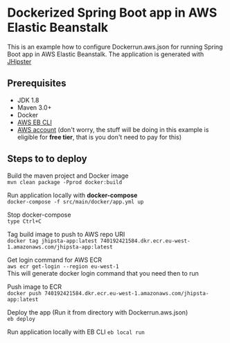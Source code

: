 Dockerized Spring Boot app in AWS Elastic Beanstalk
============================================

This is an example how to configure Dockerrun.aws.json for running Spring Boot app in AWS Elastic Beanstalk.
The application is generated with [JHipster](https://jhipster.github.io/)

Prerequisites
-------------

- JDK 1.8
- Maven 3.0+
- Docker
- [AWS EB CLI](http://docs.aws.amazon.com/elasticbeanstalk/latest/dg/eb-cli3.html)
- [AWS account](https://aws.amazon.com/free/) (don't worry, the stuff will be doing in this example is eligible for **free tier**, that is you don't need to pay for this)


Steps to to deploy
------------------

Build the maven project and Docker image  
```mvn clean package -Pprod docker:build```

Run application locally with **docker-compose**  
```docker-compose -f src/main/docker/app.yml up```

Stop docker-compose  
```type Ctrl+C```

Tag build image to push to AWS repo URI  
```docker tag jhipsta-app:latest 740192421584.dkr.ecr.eu-west-1.amazonaws.com/jhipsta-app:latest```

Get login command for AWS ECR  
```aws ecr get-login --region eu-west-1```  
This will generate docker login command that you need then to run

Push image to ECR  
```docker push 740192421584.dkr.ecr.eu-west-1.amazonaws.com/jhipsta-app:latest```

Deploy the app (Run it from directory with Dockerrun.aws.json)  
```eb deploy```

Run application locally with EB CLI
```eb local run```